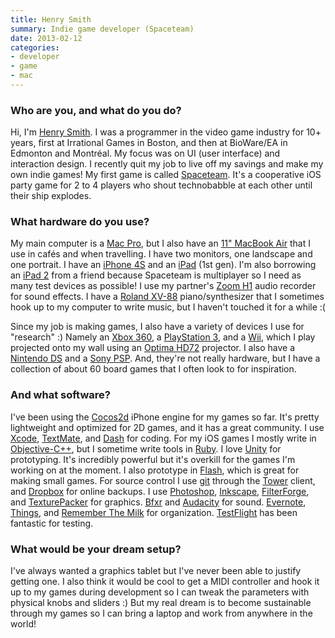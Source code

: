 ```yaml
---
title: Henry Smith
summary: Indie game developer (Spaceteam)
date: 2013-02-12
categories:
- developer
- game
- mac
---
```


### Who are you, and what do you do?

Hi, I'm [Henry Smith](http://www.sleepingbeastgames.com/blog/ "Henry's weblog."). I was a programmer in the video game industry for 10+ years, first at Irrational Games in Boston, and then at BioWare/EA in Edmonton and Montréal. My focus was on UI (user interface) and interaction design. I recently quit my job to live off my savings and make my own indie games! My first game is called [Spaceteam][spaceteam-ios]. It's a cooperative iOS party game for 2 to 4 players who shout technobabble at each other until their ship explodes.

### What hardware do you use?

My main computer is a [Mac Pro][mac-pro], but I also have an [11" MacBook Air][macbook-air] that I use in cafés and when travelling. I have two monitors, one landscape and one portrait. I have an [iPhone 4S][iphone-4s] and an [iPad][] (1st gen). I'm also borrowing an [iPad 2][ipad-2] from a friend because Spaceteam is multiplayer so I need as many test devices as possible! I use my partner's [Zoom H1][h1] audio recorder for sound effects. I have a [Roland XV-88][xv-88] piano/synthesizer that I sometimes hook up to my computer to write music, but I haven't touched it for a while :(

Since my job is making games, I also have a variety of devices I use for "research" :) Namely an [Xbox 360][xbox-360], a [PlayStation 3][ps3], and a [Wii][], which I play projected onto my wall using an [Optima HD72][hd72] projector. I also have a [Nintendo DS][ds] and a [Sony PSP][psp]. And, they're not really hardware, but I have a collection of about 60 board games that I often look to for inspiration.

### And what software?

I've been using the [Cocos2d][] iPhone engine for my games so far. It's pretty lightweight and optimized for 2D games, and it has a great community. I use [Xcode][], [TextMate][], and [Dash][] for coding. For my iOS games I mostly write in [Objective-C++][objective-c-plusplus], but I sometime write tools in [Ruby][]. I love [Unity][] for prototyping. It's incredibly powerful but it's overkill for the games I'm working on at the moment. I also prototype in [Flash][], which is great for making small games. For source control I use [git][] through the [Tower][] client, and [Dropbox][] for online backups. I use [Photoshop][], [Inkscape][], [FilterForge][filter-forge], and [TexturePacker][] for graphics. [Bfxr][] and [Audacity][] for sound. [Evernote][], [Things][], and [Remember The Milk][remember-the-milk] for organization. [TestFlight][] has been fantastic for testing.

### What would be your dream setup?

I've always wanted a graphics tablet but I've never been able to justify getting one. I also think it would be cool to get a MIDI controller and hook it up to my games during development so I can tweak the parameters with physical knobs and sliders :) But my real dream is to become sustainable through my games so I can bring a laptop and work from anywhere in the world!

[audacity]: https://sourceforge.net/projects/audacity/ "An open-source, cross-platform audio editor."
[bfxr]: https://www.bfxr.net/ "An audio generator tool, often used for games."
[cocos2d]: http://web.archive.org/web/20200222195338/http://cocos2d.spritebuilder.com:80/ "A framework for building 2D games and similar for the iPhone."
[dash]: https://kapeli.com/dash "A snippet and documentation browser for Mac developers."
[dropbox]: https://www.dropbox.com/ "Online syncing and storage."
[ds]: http://web.archive.org/web/20140510075212/http://www.nintendo.com/ds "A portable gaming console."
[evernote]: https://evernote.com/ "Online software for capturing notes."
[filter-forge]: https://www.filterforge.com/ "A Photoshop plugin for adding custom filters."
[flash]: https://en.wikipedia.org/wiki/Adobe_Flash "A software and animation editor."
[git]: https://git-scm.com/ "A version control system."
[h1]: http://web.archive.org/web/20150516203209/http://www.zoom.co.jp:80/products/h1 "A digital recorder."
[hd72]: http://web.archive.org/web/20201125182745/https://www.amazon.com/Optoma-HD72-720p-Theater-Projector/dp/B000EI5QWA "A 720p projector."
[inkscape]: https://inkscape.org/ "An open-source vector graphics program."
[ipad-2]: https://www.apple.com/ipad/ "A tablet device."
[ipad]: https://www.apple.com/ipad/ "A tablet device."
[iphone-4s]: https://en.wikipedia.org/wiki/IPhone_4S "A smartphone."
[mac-pro]: https://www.apple.com/mac-pro/ "The Intel-based Mac tower computer."
[macbook-air]: https://www.apple.com/macbook-air/ "A very thin laptop."
[objective-c-plusplus]: https://en.wikipedia.org/wiki/Objective-C#Objective-C.2B.2B "An object-oriented compiled language."
[photoshop]: https://www.adobe.com/products/photoshop.html "A bitmap image editor."
[ps3]: https://www.playstation.com/en-us/ "A shiny gaming console from Sony."
[psp]: https://en.wikipedia.org/wiki/PlayStation_Portable "Sony's portable gaming console."
[remember-the-milk]: https://www.rememberthemilk.com/ "An online task/to-do list service."
[ruby]: https://www.ruby-lang.org/en/ "An interpreted scripting language."
[spaceteam-ios]: https://apps.apple.com/us/app/spaceteam/id570510529 "A party game where you shout instructions at your friends to save your ship."
[testflight]: https://developer.apple.com/testflight/ "A service for managing testers of mobile apps in development."
[textmate]: https://macromates.com/ "A text editor for the Mac."
[texturepacker]: https://www.codeandweb.com/texturepacker "A developer tool for building game sprite sheets."
[things]: https://culturedcode.com/things/ "A task management application for the Mac."
[tower]: https://www.git-tower.com/ "A Mac GUI for Git."
[unity]: https://unity.com/products "A cross-platform game development tool."
[wii]: https://www.nintendo.com/wii/ "A unique gaming console."
[xbox-360]: https://www.xbox.com/en-US/Xbox360 "A gaming console."
[xcode]: https://en.wikipedia.org/wiki/Xcode "An IDE for Mac developers."
[xv-88]: https://www.roland.com/us/products/xv-88/ "A synthesiser."
